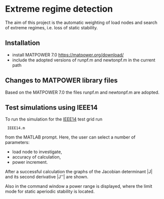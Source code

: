 # Extreme regime detection
The aim of this project is the automatic weighting of load nodes and search of extreme regimes, i.e. loss of static stability.

## Installation
 - install MATPOWER 7.0 https://matpower.org/download/
 - include the adopted versions of runpf.m and newtonpf.m in the current path

## Changes to MATPOWER library files
 Based on the MATPOWER 7.0 the files runpf.m and newtonpf.m are adopted. 
 

## Test simulations using IEEE14
To run the simulation for the [IEEE14](https://electricgrids.engr.tamu.edu/electric-grid-test-cases/ieee-14-bus-system/) test grid run 
```
 IEEE14.m
```
from the MATLAB prompt. Here, the user can select a number of parameters:
 - load node to investigate,
 - accuracy of calculation,
 - power increment.

After a successful calculation the graphs of the Jacobian determinant |J| and its second derivative |J''| are shown. 


Also in the command window a power range is displayed, where the limit mode for static aperiodic stability is located.
